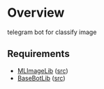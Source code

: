 # Overview
telegram bot for classify image

## Requirements
- [MLImageLib](https://www.nuget.org/packages/MLImageLib) ([src](https://github.com/MPilukov/mlImageLib))
- [BaseBotLib](https://www.nuget.org/packages/BaseBotLib_Pilyukov) ([src](https://github.com/MPilukov/BaseBotLib))